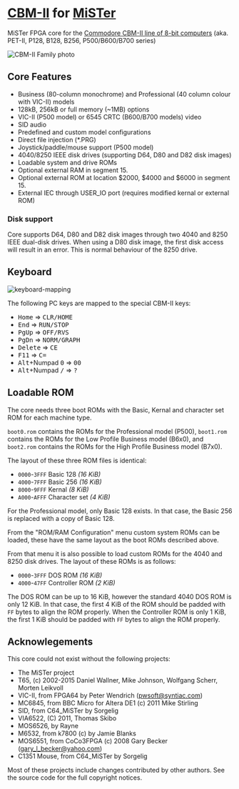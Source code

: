 # [CBM-II](https://github.com/eriks5/CBM-II_MiSTer/) for [MiSTer](https://github.com/MiSTer-devel/Main_MiSTer/wiki)

MiSTer FPGA core for the [Commodore CBM-II line of 8-bit computers](http://cbmsteve.ca/cbm2/index.html)
(aka. PET-II, P128, B128, B256, P500/B600/B700 series)

![CBM-II Family photo](https://github.com/eriks5/CBM-II_MiSTer/blob/master/b3.jpg?raw=true)

## Core Features

* Business (80-column monochrome) and Professional (40 column colour with VIC-II) models
* 128kB, 256kB or full memory (~1MB) options
* VIC-II (P500 model) or 6545 CRTC (B600/B700 models) video
* SID audio
* Predefined and custom model configurations
* Direct file injection (*.PRG)
* Joystick/paddle/mouse support (P500 model)
* 4040/8250 IEEE disk drives (supporting D64, D80 and D82 disk images)
* Loadable system and drive ROMs
* Optional external RAM in segment 15.
* Optional external ROM at location $2000, $4000 and $6000 in segment 15.
* External IEC through USER_IO port (requires modified kernal or external ROM)

### Disk support

Core supports D64, D80 and D82 disk images through two 4040 and 8250 IEEE dual-disk drives. 
When using a D80 disk image, the first disk access will result in an error. 
This is normal behaviour of the 8250 drive.

## Keyboard

![keyboard-mapping](https://github.com/eriks5/CBM-II_MiSTer/blob/master/keyboard.png?raw=true)

The following PC keys are mapped to the special CBM-II keys:

* <kbd>Home</kbd> &rArr; <kbd>CLR/HOME</kbd>
* <kbd>End</kbd> &rArr; <kbd>RUN/STOP</kbd>
* <kbd>PgUp</kbd> &rArr; <kbd>OFF/RVS</kbd>
* <kbd>PgDn</kbd> &rArr; <kbd>NORM/GRAPH</kbd>
* <kbd>Delete</kbd> &rArr; <kbd>CE</kbd>
* <kbd>F11</kbd> &rArr; <kbd>C=</kbd>
* <kbd>Alt</kbd>+Numpad <kbd>0</kbd> &rArr; <kbd>00</kbd>
* <kbd>Alt</kbd>+Numpad <kbd>/</kbd> &rArr; <kbd>?</kbd>

## Loadable ROM

The core needs three boot ROMs with the Basic, Kernal and character set ROM for each machine type.

`boot0.rom` contains the ROMs for the Professional model (P500),
`boot1.rom` contains the ROMs for the Low Profile Business model (B6x0), and
`boot2.rom` contains the ROMs for the High Profile Business model (B7x0).

The layout of these three ROM files is identical:

* `0000`-`3FFF` Basic 128 *(16 KiB)*
* `4000`-`7FFF` Basic 256 *(16 KiB)*
* `8000`-`9FFF` Kernal *(8 KiB)*
* `A000`-`AFFF` Character set *(4 KiB)*

For the Professional model, only Basic 128 exists. In that case, the Basic 256 is replaced with a copy
of Basic 128.

From the "ROM/RAM Configuration" menu custom system ROMs can be loaded, these have the same layout as
the boot ROMs described above.

From that menu it is also possible to load custom ROMs for the 4040 and 8250 disk drives. The layout 
of these ROMs is as follows:

* `0000`-`3FFF` DOS ROM *(16 KiB)*
* `4000`-`47FF` Controller ROM *(2 KiB)*

The DOS ROM can be up to 16 KiB, however the standard 4040 DOS ROM is only 12 KiB.
In that case, the first 4 KiB of the ROM should be padded with `FF` bytes to align the ROM properly.
When the Controller ROM is only 1 KiB, the first 1 KiB should be padded with `FF` bytes to align the
ROM properly.

## Acknowlegements

This core could not exist without the following projects:

* The MiSTer project
* T65, (c) 2002-2015 Daniel Wallner, Mike Johnson, Wolfgang Scherr, Morten Leikvoll
* VIC-II, from FPGA64 by Peter Wendrich (pwsoft@syntiac.com)
* MC6845, from BBC Micro for Altera DE1 (c) 2011 Mike Stirling
* SID, from C64_MiSTer by Sorgelig
* VIA6522, (C) 2011, Thomas Skibo
* MOS6526, by Rayne
* M6532, from k7800 (c) by Jamie Blanks
* MOS6551, from CoCo3FPGA (c) 2008 Gary Becker (gary_l_becker@yahoo.com)
* C1351 Mouse, from C64_MiSTer by Sorgelig

Most of these projects include changes contributed by other authors.
See the source code for the full copyright notices.
